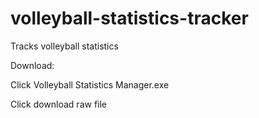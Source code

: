 # volleyball-statistics-tracker
Tracks volleyball statistics

Download:

Click Volleyball Statistics Manager.exe

Click download raw file
